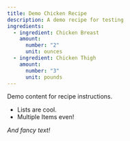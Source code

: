 ```yaml
---
title: Demo Chicken Recipe
description: A demo recipe for testing
ingredients:
  - ingredient: Chicken Breast
    amount:
      number: "2"
      unit: ounces
  - ingredient: Chicken Thigh
    amount:
      number: "3"
      unit: pounds
---
```

Demo content for recipe instructions.

* Lists are cool.
* Multiple Items even!

*And fancy text!*